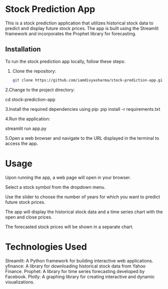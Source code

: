 
# Stock Prediction App

This is a stock prediction application that utilizes historical stock data to predict and display future stock prices. The app is built using the Streamlit framework and incorporates the Prophet library for forecasting.

## Installation

To run the stock prediction app locally, follow these steps:

1. Clone the repository:

   ```bash
   git clone https://github.com/iamdivyasharma/stock-prediction-app.git

2.Change to the project directory:

cd stock-prediction-app

3.Install the required dependencies using pip:
pip install -r requirements.txt

4.Run the application:

streamlit run app.py

5.Open a web browser and navigate to the URL displayed in the terminal to access the app.

# Usage
Upon running the app, a web page will open in your browser.

Select a stock symbol from the dropdown menu.

Use the slider to choose the number of years for which you want to predict future stock prices.

The app will display the historical stock data and a time series chart with the open and close prices.

The forecasted stock prices will be shown in a separate chart.

# Technologies Used

Streamlit: A Python framework for building interactive web applications.
yfinance: A library for downloading historical stock data from Yahoo Finance.
Prophet: A library for time series forecasting developed by Facebook.
Plotly: A graphing library for creating interactive and dynamic visualizations.

